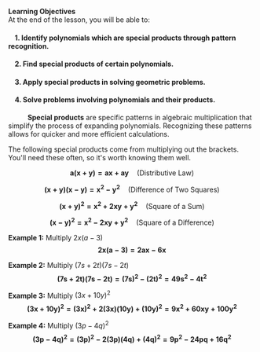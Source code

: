 **Learning Objectives**  
At the end of the lesson, you will be able to:

#### &nbsp;&nbsp;&nbsp; 1. Identify polynomials which are special products through pattern recognition.
#### &nbsp;&nbsp;&nbsp; 2. Find special products of certain polynomials.
#### &nbsp;&nbsp;&nbsp; 3. Apply special products in solving geometric problems.
#### &nbsp;&nbsp;&nbsp; 4. Solve problems involving polynomials and their products.

&nbsp;&nbsp;&nbsp;&nbsp;&nbsp;&nbsp;&nbsp;&nbsp;&nbsp; **Special products** are specific patterns in algebraic multiplication that simplify the process of expanding polynomials. Recognizing these patterns allows for quicker and more efficient calculations.
 
The following special products come from multiplying out the brackets. You'll need these often, so it's worth knowing them well.

$$
\mathbf{a(x + y) = ax + ay} \quad \text{(Distributive Law)}
$$

$$
\mathbf{(x + y)(x - y) = x^2 - y^2} \quad \text{(Difference of Two Squares)}
$$

$$
\mathbf{(x + y)^2 = x^2 + 2xy + y^2} \quad \text{(Square of a Sum)}
$$

$$
\mathbf{(x - y)^2 = x^2 - 2xy + y^2} \quad \text{(Square of a Difference)}
$$

**Example 1:** Multiply $2x(a - 3)$  
$$
\mathbf{2x(a - 3) = 2ax - 6x}
$$

**Example 2:** Multiply $(7s + 2t)(7s - 2t)$  
$$
\mathbf{(7s + 2t)(7s - 2t) = (7s)^2 - (2t)^2 = 49s^2 - 4t^2}
$$

**Example 3:** Multiply $(3x + 10y)^2$  
$$
\mathbf{(3x + 10y)^2 = (3x)^2 + 2(3x)(10y) + (10y)^2 = 9x^2 + 60xy + 100y^2}
$$

**Example 4:** Multiply $(3p - 4q)^2$  
$$
\mathbf{(3p - 4q)^2 = (3p)^2 - 2(3p)(4q) + (4q)^2 = 9p^2 - 24pq + 16q^2}
$$

